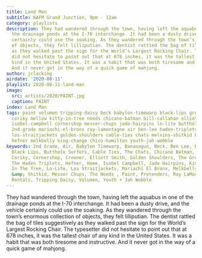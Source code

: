 ```yaml
---
title: Land Man
subtitle: KAFM Grand Junction, 9pm - 12am
category: playlists
description: They had wandered through the town, having left the aquabus in one of
  the drainage ponds at the I-70 interchange. It had been a dusty drive, and the vehicle
  certainly could use the soaking. As they wandered through the town’s enormous collection
  of objects, they felt lilliputian. The dentist rattled the bag of tiles suggestively
  as they walked past the sign for the World’s Largest Rocking Chair. The typesetter
  did not hesitate to point out that at 678 inches, it was the tallest chair of any
  kind in the United States. It was a habit that was both tiresome and instructive.
  And it never got in the way of a quick game of mahjong.
author: jclacking
airdate: '2020-08-11'
playlist: 2020-08-11-land-man
image:
  src: artists/2020/PAINT.jpg
  caption: PAINT
index: Land Man
tags: paint volumen tripping-daisy beck babylon-timewarp black-lips greyboy-allstars
  coriky mellow kitty-in-tree needs chicano-batman bill-callahan elliott-smith pretenders
  isobel-campbell cornershop messer-chups jade-hairpins lo-lite butthole-surfers rentals
  2nd-grade mariachi-el-bronx ray-lamontagne air ben-lee haden-triplets bananagun
  los-straitjackets golden-shoulders cable-ties chats melvins-shitkid home crooner
  hefner melkbelly king-chango chico-hamilton youth-jah-wobble
keywords: 2nd Grade, Air, Babylon Timewarp, Bananagun, Beck, Ben Lee, Bill Callahan,
  Black Lips, Butthole Surfers, Cable Ties, The Chats, Chicano Batman, Chico Hamilton,
  Coriky, Cornershop, Crooner, Elliott Smith, Golden Shoulders, The Greyboy Allstars,
  The Haden Triplets, Hefner, Home, Isobel Campbell, Jade Hairpins, King Chango, Kitty
  In The Tree, Lo-Lite, Los Straitjackets, Mariachi El Bronx, Melkbelly, Mellow, Melvins
  &amp; Shitkid, Messer Chups, The Needs , Paint, Pretenders, Ray LaMontagne, The
  Rentals, Tripping Daisy, Volumen, Youth + Jah Wobble
---
```

They had wandered through the town, having left the aquabus in one of the drainage ponds at the I-70 interchange. It had been a dusty drive, and the vehicle certainly could use the soaking. As they wandered through the town’s enormous collection of objects, they felt lilliputian. The dentist rattled the bag of tiles suggestively as they walked past the sign for the World’s Largest Rocking Chair. The typesetter did not hesitate to point out that at 678 inches, it was the tallest chair of any kind in the United States. It was a habit that was both tiresome and instructive. And it never got in the way of a quick game of mahjong.
